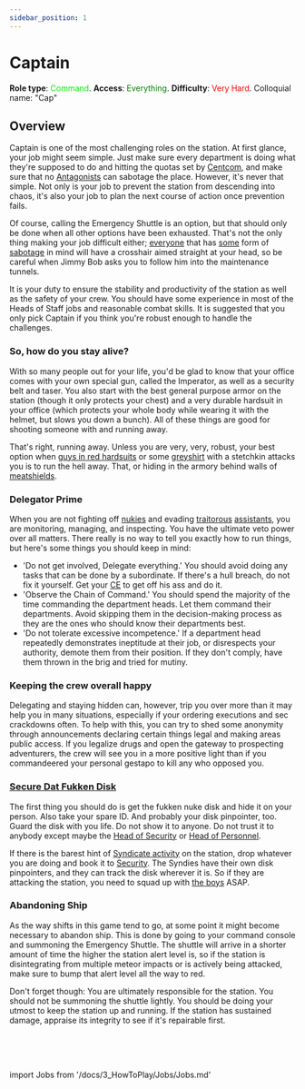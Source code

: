 ```yaml
---
sidebar_position: 1
---
```


# Captain
**Role type**: <font color= "#green">Command</font>. **Access**: <font color="green">Everything</font>. **Difficulty**: <font color="Red">Very Hard</font>. Colloquial name: "Cap"


## Overview

Captain is one of the most challenging roles on the station. At first glance, your job might seem simple. Just make sure every department is doing what they're supposed to do and hitting the quotas set by [Centcom](\3_HowToPlay\Jobs\Protagonist_roles\Centcom_roles\Central-Command-Officer.md), and make sure that no [Antagonists](Antagonist.md) can sabotage the place. However, it's never that simple. Not only is your job to prevent the station from descending into chaos, it's also your job to plan the next course of action once prevention fails.

Of course, calling the Emergency Shuttle is an option, but that should only be done when all other options have been exhausted. That's not the only thing making your job difficult either; [everyone](\3_HowToPlay\Jobs\Antagonist_roles\Traitor.md) that has [some](Nuclear-Emergency.md) form of [sabotage](Cargonia.md) in mind will have a crosshair aimed straight at your head, so be careful when Jimmy Bob asks you to follow him into the maintenance tunnels.

It is your duty to ensure the stability and productivity of the station as well as the safety of your crew. You should have some experience in most of the Heads of Staff jobs and reasonable combat skills. It is suggested that you only pick Captain if you think you're robust enough to handle the challenges.
### So, how do you stay alive?

With so many people out for your life, you'd be glad to know that your office comes with your own special gun, called the Imperator, as well as a security belt and taser. You also start with the best general purpose armor on the station (though it only protects your chest) and a very durable hardsuit in your office (which protects your whole body while wearing it with the helmet, but slows you down a bunch). All of these things are good for shooting someone with and running away.

That's right, running away. Unless you are very, very, robust, your best option when [guys in red hardsuits](Nuclear-Emergency.md) or some [greyshirt](\3_HowToPlay\Jobs\Service_roles\Assistant.md) with a stetchkin attacks you is to run the hell away. That, or hiding in the armory behind walls of [meatshields](\3_HowToPlay\Jobs\Security_roles\Security-Officer.md).


### Delegator Prime


When you are not fighting off [nukies](Nuclear-Emergency.md) and evading [traitorous](\3_HowToPlay\Jobs\Antagonist_roles\Traitor.md) [assistants](\3_HowToPlay\Jobs\Service_roles\Assistant.md), you are monitoring, managing, and inspecting. You have the ultimate veto power over all matters. There really is no way to tell you exactly how to run things, but here's some things you should keep in mind:

- 'Do not get involved, Delegate everything.' You should avoid doing any tasks that can be done by a subordinate. If there's a hull breach, do not fix it yourself. Get your [CE](\3_HowToPlay\Jobs\Engineering_roles\Chief-Engineer.md) to get off his ass and do it.
- 'Observe the Chain of Command.' You should spend the majority of the time commanding the department heads. Let them command their departments. Avoid skipping them in the decision-making process as they are the ones who should know their departments best.
- 'Do not tolerate excessive incompetence.' If a department head repeatedly demonstrates ineptitude at their job, or disrespects your authority, demote them from their position. If they don't comply, have them thrown in the brig and tried for mutiny.


### Keeping the crew overall happy

Delegating and staying hidden can, however, trip you over more than it may help you in many situations, especially if your ordering executions and sec crackdowns often. To help with this, you can try to shed some anonymity through announcements declaring certain things legal and making areas public access. If you legalize drugs and open the gateway to prospecting adventurers, the crew will see you in a more positive light than if you commandeered your personal gestapo to kill any who opposed you.


### [Secure Dat Fukken Disk](\4_Univers\Items\Nuclear-Authentication-Disk.md)


The first thing you should do is get the fukken nuke disk and hide it on your person. Also take your spare ID. And probably your disk pinpointer, too. Guard the disk with you life. Do not show it to anyone. Do not trust it to anybody except maybe the [Head of Security](\3_HowToPlay\Jobs\Security_roles\Security-Officer.md) or [Head of Personnel](\3_HowToPlay\Jobs\Command_roles\Head-of-Personnel.md).

If there is the barest hint of [Syndicate activity](Nuclear-Emergency.md) on the station, drop whatever you are doing and book it to [Security](\3_HowToPlay\Jobs\Security_roles\Security-Officer.md). The Syndies have their own disk pinpointers, and they can track the disk wherever it is. So if they are attacking the station, you need to squad up with [the boys](\3_HowToPlay\Jobs\Security_roles\Security-Officer.md) ASAP.


### Abandoning Ship


As the way shifts in this game tend to go, at some point it might become necessary to abandon ship. This is done by going to your command console and summoning the Emergency Shuttle. The shuttle will arrive in a shorter amount of time the higher the station alert level is, so if the station is disintegrating from multiple meteor impacts or is actively being attacked, make sure to bump that alert level all the way to red.

Don't forget though: You are ultimately responsible for the station. You should not be summoning the shuttle lightly. You should be doing your utmost to keep the station up and running. If the station has sustained damage, appraise its integrity to see if it's repairable first.

  <br/>
<br/>
<br/>

import Jobs from '/docs/3_HowToPlay/Jobs/Jobs.md'

<Jobs />


